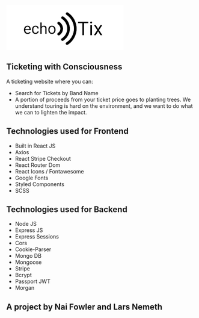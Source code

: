 ![Getting Started](./frontend/public/logo/echoTix_Logo.png)

## Ticketing with Consciousness

A ticketing website where you can:

- Search for Tickets by Band Name
- A portion of proceeds from your ticket price goes to planting trees. We understand touring is hard on the environment, and we want to do what we can to lighten the impact.

## Technologies used for Frontend

- Built in React JS
- Axios
- React Stripe Checkout
- React Router Dom
- React Icons / Fontawesome
- Google Fonts
- Styled Components
- SCSS

## Technologies used for Backend

- Node JS
- Express JS
- Express Sessions
- Cors
- Cookie-Parser
- Mongo DB
- Mongoose
- Stripe
- Bcrypt
- Passport JWT
- Morgan

## A project by Nai Fowler and Lars Nemeth
